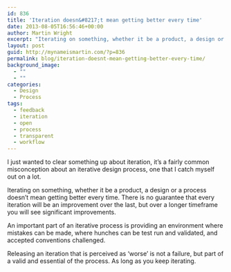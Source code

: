 ```yaml
---
id: 836
title: 'Iteration doesn&#8217;t mean getting better every time'
date: 2013-08-05T16:56:46+00:00
author: Martin Wright
excerpt: "Iterating on something, whether it be a product, a design or a process doesn't mean getting better every time"
layout: post
guid: http://mynameismartin.com/?p=836
permalink: blog/iteration-doesnt-mean-getting-better-every-time/
background_image:
  - ""
  - ""
categories:
  - Design
  - Process
tags:
  - feedback
  - iteration
  - open
  - process
  - transparent
  - workflow
---
```

I just wanted to clear something up about iteration, it&#8217;s a fairly common misconception about an iterative design process, one that I catch myself out on a lot.

Iterating on something, whether it be a product, a design or a process doesn&#8217;t mean getting better every time. There is no guarantee that every iteration will be an improvement over the last, but over a longer timeframe you will see significant improvements.

An important part of an iterative process is providing an environment where mistakes can be made, where hunches can be test run and validated, and accepted conventions challenged.

Releasing an iteration that is perceived as &#8216;worse&#8217; is not a failure, but part of a valid and essential of the process. As long as you keep iterating.